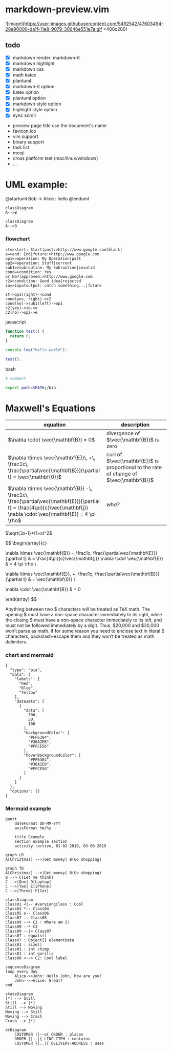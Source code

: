 # markdown-preview.vim

![image](https://user-images.githubusercontent.com/5492542/47603494-28e90000-da1f-11e8-9079-30646e551e7a.gif =400x200)

## todo

- [x] markdown render: markdown-it
- [x] markdown highlight
- [x] markdown css
- [x] math katex
- [x] plantuml
- [x] markdown-it option
- [x] katex option
- [x] plantuml option
- [x] markdown style option
- [x] highlight style option
- [x] sync scroll
- preview page title use the document's name
- favicon.ico
- vim support
- binary support
- task list
- meoji
- cross platform test (mac/linux/windows)
- ...

# UML example:

@startuml
Bob -> Alice : hello
@enduml

```mermaid
classDiagram
A-->B
```

```mermaid
classDiagram
A-->B
```

### flowchart

```flowchart
st=>start: Start|past:>http://www.google.com[blank]
e=>end: End|future:>http://www.google.com
op1=>operation: My Operation|past
op2=>operation: Stuff|current
sub1=>subroutine: My Subroutine|invalid
cond=>condition: Yes
or No?|approved:>http://www.google.com
c2=>condition: Good idea|rejected
io=>inputoutput: catch something...|future

st->op1(right)->cond
cond(yes, right)->c2
cond(no)->sub1(left)->op1
c2(yes)->io->e
c2(no)->op2->e
```

javascript

```javascript
function test() {
  return 0;
}

console.log("hello world");

test();
```

bash

```bash
# comment

export path=$PATH;/bin
```

# Maxwell's Equations

| equation                                                                                                                                                                  | description                                                                            |
| ------------------------------------------------------------------------------------------------------------------------------------------------------------------------- | -------------------------------------------------------------------------------------- |
| $\nabla \cdot \vec{\mathbf{B}}  = 0$                                                                                                                                      | divergence of $\vec{\mathbf{B}}$ is zero                                               |
| $\nabla \times \vec{\mathbf{E}}\, +\, \frac1c\, \frac{\partial\vec{\mathbf{B}}}{\partial t}  = \vec{\mathbf{0}}$                                                          | curl of $\vec{\mathbf{E}}$ is proportional to the rate of change of $\vec{\mathbf{B}}$ |
| $\nabla \times \vec{\mathbf{B}} -\, \frac1c\, \frac{\partial\vec{\mathbf{E}}}{\partial t} = \frac{4\pi}{c}\vec{\mathbf{j}}    \nabla \cdot \vec{\mathbf{E}} = 4 \pi \rho$ | _wha?_                                                                                 |

$\sqrt{3x-1}+(1+x)^2$

$$
\begin{array}{c}

\nabla \times \vec{\mathbf{B}} -\, \frac1c\, \frac{\partial\vec{\mathbf{E}}}{\partial t} &
= \frac{4\pi}{c}\vec{\mathbf{j}}    \nabla \cdot \vec{\mathbf{E}} & = 4 \pi \rho \\

\nabla \times \vec{\mathbf{E}}\, +\, \frac1c\, \frac{\partial\vec{\mathbf{B}}}{\partial t} & = \vec{\mathbf{0}} \\

\nabla \cdot \vec{\mathbf{B}} & = 0

\end{array}
$$

Anything between two $ characters will be treated as TeX math. The opening $ must
have a non-space character immediately to its right, while the closing $ must
have a non-space character immediately to its left, and must not be followed
immediately by a digit. Thus, $20,000 and $30,000 won’t parse as math. If for some
reason you need to enclose text in literal $ characters, backslash-escape them and
they won’t be treated as math delimiters.

### chart and mermaid

```chart
{
  "type": "pie",
  "data": {
    "labels": [
      "Red",
      "Blue",
      "Yellow"
    ],
    "datasets": [
      {
        "data": [
          300,
          50,
          100
        ],
        "backgroundColor": [
          "#FF6384",
          "#36A2EB",
          "#FFCE56"
        ],
        "hoverBackgroundColor": [
          "#FF6384",
          "#36A2EB",
          "#FFCE56"
        ]
      }
    ]
  },
  "options": {}
}
```

### Mermaid example

```mermaid
gantt
    dateFormat DD-MM-YYY
    axisFormat %m/%y

    title Example
    section example section
    activity :active, 01-02-2019, 03-08-2019
```

```mermaid
graph LR
A[Christmas] -->|Get money| B(Go shopping)
```

```mermaid
graph TD
A[Christmas] -->|Get money| B(Go shopping)
B --> C{Let me think}
C -->|One| D[Laptop]
C -->|Two| E[iPhone]
C -->|Three| F[Car]
```

```mermaid
classDiagram
Class01 <|-- AveryLongClass : Cool
Class03 *-- Class04
Class05 o-- Class06
Class07 .. Class08
Class09 --> C2 : Where am i?
Class09 --* C3
Class09 --|> Class07
Class07 : equals()
Class07 : Object[] elementData
Class01 : size()
Class01 : int chimp
Class01 : int gorilla
Class08 <--> C2: Cool label
```

```mermaid
sequenceDiagram
loop every day
    Alice->>John: Hello John, how are you?
    John-->>Alice: Great!
end
```

```mermaid
stateDiagram
[*] --> Still
Still --> [*]
Still --> Moving
Moving --> Still
Moving --> Crash
Crash --> [*]
```

```mermaid
erDiagram
    CUSTOMER ||--o{ ORDER : places
    ORDER ||--|{ LINE-ITEM : contains
    CUSTOMER }|..|{ DELIVERY-ADDRESS : uses
```

